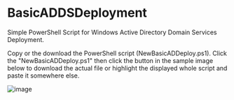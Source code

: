 # BasicADDSDeployment
Simple PowerShell Script for Windows Active Directory Domain Services Deployment.

Copy or the download the PowerShell script (NewBasicADDeploy.ps1). Click the "NewBasicADDeploy.ps1" then click the button in the sample image below to download the actual file or highlight the displayed whole script and paste it somewhere else.

![image](https://github.com/user-attachments/assets/9e5653b7-acb7-495b-a506-ed3e59cf316c)

